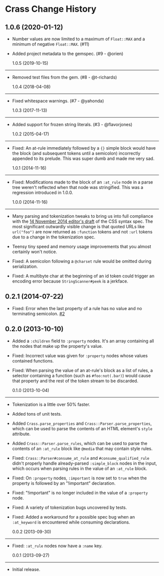 # Crass Change History

## 1.0.6 (2020-01-12)

- Number values are now limited to a maximum of `Float::MAX` and a minimum of
  negative `Float::MAX`. (#11)

- Added project metadata to the gemspec. (#9 - @orien)

  1.0.5 (2019-10-15)

---

- Removed test files from the gem. (#8 - @t-richards)

  1.0.4 (2018-04-08)

---

- Fixed whitespace warnings. (#7 - @yahonda)

  1.0.3 (2017-11-13)

---

- Added support for frozen string literals. (#3 - @flavorjones)

  1.0.2 (2015-04-17)

---

- Fixed: An at-rule immediately followed by a `{}` simple block would have the
  block (and subsequent tokens until a semicolon) incorrectly appended to its
  prelude. This was super dumb and made me very sad.

  1.0.1 (2014-11-16)

---

- Fixed: Modifications made to the block of an `:at_rule` node in a parse tree
  weren't reflected when that node was stringified. This was a regression
  introduced in 1.0.0.

  1.0.0 (2014-11-16)

---

- Many parsing and tokenization tweaks to bring us into full compliance with the
  [14 November 2014 editor's draft][css-syntax-draft] of the CSS syntax spec.
  The most significant outwardly visible change is that quoted URLs like
  `url("foo")` are now returned as `:function` tokens and not `:url` tokens due
  to a change in the tokenization spec.

- Teensy tiny speed and memory usage improvements that you almost certainly
  won't notice.

- Fixed: A semicolon following a `@charset` rule would be omitted during
  serialization.

- Fixed: A multibyte char at the beginning of an id token could trigger an
  encoding error because `StringScanner#peek` is a jerkface.

[css-syntax-draft]: http://dev.w3.org/csswg/css-syntax-3/

## 0.2.1 (2014-07-22)

- Fixed: Error when the last property of a rule has no value and no terminating
  semicolon. [#2][]

[#2]: https://github.com/rgrove/crass/issues/2

## 0.2.0 (2013-10-10)

- Added a `:children` field to `:property` nodes. It's an array containing all
  the nodes that make up the property's value.

- Fixed: Incorrect value was given for `:property` nodes whose values contained
  functions.

- Fixed: When parsing the value of an at-rule's block as a list of rules, a
  selector containing a function (such as `#foo:not(.bar)`) would cause that
  property and the rest of the token stream to be discarded.

  0.1.0 (2013-10-04)

---

- Tokenization is a little over 50% faster.

- Added tons of unit tests.

- Added `Crass.parse_properties` and `Crass::Parser.parse_properties`, which can
  be used to parse the contents of an HTML element's `style` attribute.

- Added `Crass::Parser.parse_rules`, which can be used to parse the contents of
  an `:at_rule` block like `@media` that may contain style rules.

- Fixed: `Crass::Parser#consume_at_rule` and `#consume_qualified_rule` didn't
  properly handle already-parsed `:simple_block` nodes in the input, which
  occurs when parsing rules in the value of an `:at_rule` block.

- Fixed: On `:property` nodes, `:important` is now set to `true` when the
  property is followed by an "!important" declaration.

- Fixed: "!important" is no longer included in the value of a `:property` node.

- Fixed: A variety of tokenization bugs uncovered by tests.

- Fixed: Added a workaround for a possible spec bug when an `:at_keyword` is
  encountered while consuming declarations.

  0.0.2 (2013-09-30)

---

- Fixed: `:at_rule` nodes now have a `:name` key.

  0.0.1 (2013-09-27)

---

- Initial release.
